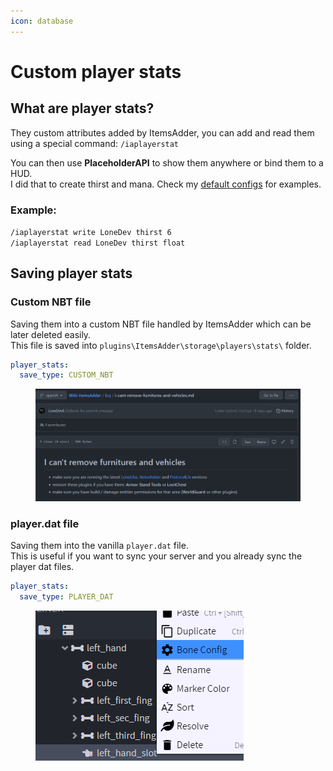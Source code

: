 ```yaml
---
icon: database
---
```


# Custom player stats

## What are player stats?

They custom attributes added by ItemsAdder, you can add and read them using a special command: `/iaplayerstat`

You can then use **PlaceholderAPI** to show them anywhere or bind them to a HUD.\
I did that to create thirst and mana. Check my [default configs](https://github.com/search?q=repo%3AItemsAdder%2FDefaultPack+player\_stat\_name\&type=code) for examples.

### Example:&#x20;

`/iaplayerstat write LoneDev thirst 6`\
`/iaplayerstat read LoneDev thirst float`

## Saving player stats

### Custom NBT file

Saving them into a custom NBT file handled by ItemsAdder which can be later deleted easily.\
This file is saved into `plugins\ItemsAdder\storage\players\stats\` folder.

```yaml
player_stats:
  save_type: CUSTOM_NBT
```

<figure><img src="../.gitbook/assets/image (52).png" alt=""><figcaption></figcaption></figure>

### player.dat file

Saving them into the vanilla `player.dat` file.\
This is useful if you want to sync your server and you already sync the player dat files.

```yaml
player_stats:
  save_type: PLAYER_DAT
```

<figure><img src="../.gitbook/assets/image (55).png" alt=""><figcaption></figcaption></figure>
